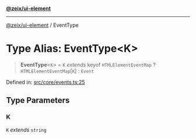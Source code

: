 [**@zeix/ui-element**](../README.md)

***

[@zeix/ui-element](../globals.md) / EventType

# Type Alias: EventType\<K\>

> **EventType**\<`K`\> = `K` *extends* keyof `HTMLElementEventMap` ? `HTMLElementEventMap`\[`K`\] : `Event`

Defined in: [src/core/events.ts:25](https://github.com/zeixcom/ui-element/blob/116b3ce1e8d574ad7f9a1b5bbb952ce797a0b15a/src/core/events.ts#L25)

## Type Parameters

### K

`K` *extends* `string`
